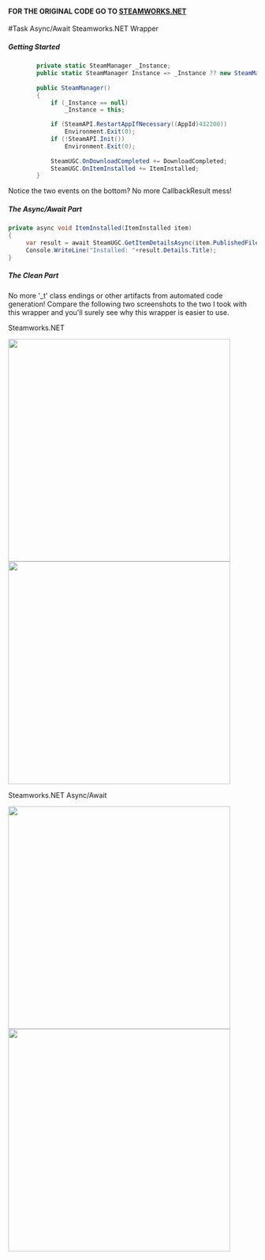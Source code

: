 #### FOR THE ORIGINAL CODE GO TO [STEAMWORKS.NET](https://github.com/rlabrecque/Steamworks.NET)

#Task Async/Await Steamworks.NET Wrapper


##### Getting Started

```csharp
        private static SteamManager _Instance;
        public static SteamManager Instance => _Instance ?? new SteamManager();
        
        public SteamManager()
        {
            if (_Instance == null)
                _Instance = this;

            if (SteamAPI.RestartAppIfNecessary((AppId)432200))
                Environment.Exit(0);
            if (!SteamAPI.Init())
                Environment.Exit(0);
            
            SteamUGC.OnDownloadCompleted += DownloadCompleted;
            SteamUGC.OnItemInstalled += ItemInstalled;
        }
```
Notice the two events on the bottom? No more CallbackResult mess!

##### The Async/Await Part

```csharp
private async void ItemInstalled(ItemInstalled item)
{
     var result = await SteamUGC.GetItemDetailsAsync(item.PublishedFileId);
     Console.WriteLine("Installed: "+result.Details.Title);
}
```

##### The Clean Part

No more '_t' class endings or other artifacts from automated code generation! 
Compare the following two screenshots to the two I took with this wrapper and you'll surely see why this wrapper is easier to use.

Steamworks.NET

<p align="left">
  <img src="http://img.prntscr.com/img?url=http://i.imgur.com/JDrHtfZ.png" width="450"/>
  <img src="http://img.prntscr.com/img?url=http://i.imgur.com/LXDlcsR.png" width="450"/>
</p>


Steamworks.NET Async/Await

<p align="left">
  <img src="http://img.prntscr.com/img?url=http://i.imgur.com/X05A8c2.png" width="450"/>
  <img src="http://img.prntscr.com/img?url=http://i.imgur.com/OOzvNev.png" width="450"/>
</p>


[img1]: http://img.prntscr.com/img?url=http://i.imgur.com/JDrHtfZ.png
[img2]: http://img.prntscr.com/img?url=http://i.imgur.com/LXDlcsR.png
[img3]: http://img.prntscr.com/img?url=http://i.imgur.com/X05A8c2.png
[img4]: http://img.prntscr.com/img?url=http://i.imgur.com/OOzvNev.png

